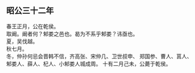 ## 昭公三十二年

春王正月，公在乾侯。  
取阚。阚者何？邾娄之邑也。曷为不系乎邾娄？讳亟也。  
夏，吴伐越。  
秋七月。  
冬，仲孙何忌会晋韩不信，齐高张、宋仲几、卫世叔申、
郑国参、曹人、莒人、邾娄人、薛人、杞人、小邾娄人城成周。
十有二月己未，公薨于乾侯。  


